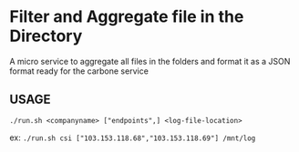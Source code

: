 # Filter and Aggregate file in the Directory

A micro service to aggregate all files in the folders and format it as a JSON format ready for the carbone service

## USAGE
```
./run.sh <companyname> ["endpoints",] <log-file-location>
```
ex: `./run.sh csi ["103.153.118.68","103.153.118.69"] /mnt/log`